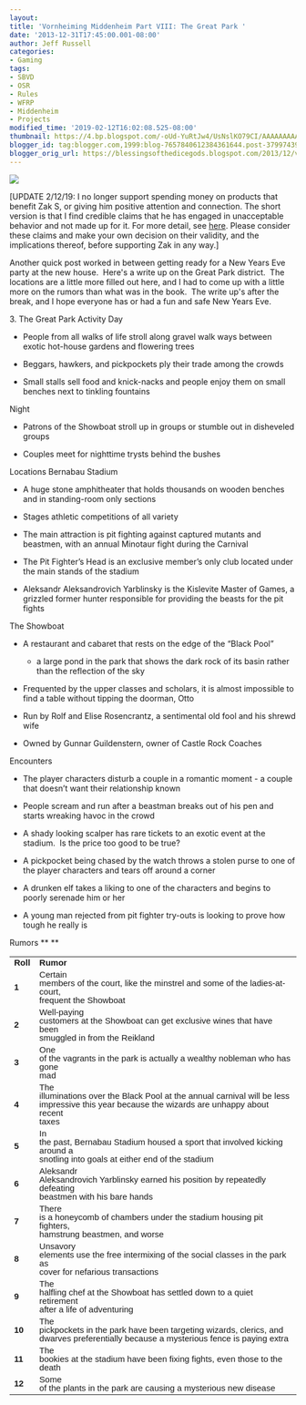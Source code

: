 ```yaml
---
layout:  
title: 'Vornheiming Middenheim Part VIII: The Great Park '
date: '2013-12-31T17:45:00.001-08:00'
author: Jeff Russell
categories:
- Gaming
tags:
- SBVD
- OSR
- Rules
- WFRP
- Middenheim
- Projects
modified_time: '2019-02-12T16:02:08.525-08:00'
thumbnail: https://4.bp.blogspot.com/-oUd-YuRtJw4/UsNslKO79CI/AAAAAAAAAds/mkqhuX-odWA/s72-c/willow-pond-mt-auburn-05-2011-4.jpg
blogger_id: tag:blogger.com,1999:blog-7657840612384361644.post-379974399000657850
blogger_orig_url: https://blessingsofthedicegods.blogspot.com/2013/12/vornheiming-middenheim-part-viii-great.html
---
```


 [![](https://4.bp.blogspot.com/-oUd-YuRtJw4/UsNslKO79CI/AAAAAAAAAds/mkqhuX-odWA/s320/willow-pond-mt-auburn-05-2011-4.jpg)](http://4.bp.blogspot.com/-oUd-YuRtJw4/UsNslKO79CI/AAAAAAAAAds/mkqhuX-odWA/s1600/willow-pond-mt-auburn-05-2011-4.jpg) 
  

[UPDATE 2/12/19: I no longer support spending money on products that benefit Zak S, or giving him positive attention and connection. The short version is that I find credible claims that he has engaged in unacceptable behavior and not made up for it. For more detail, see [here](%7B%7B%20site.baseurl%20%7D%7D%7B%%20post_url%202019-02-12-removing-support-from-zak-smith%20%%7D). Please consider these claims and make your own decision on their validity, and the implications thereof, before supporting Zak in any way.]  
  
Another quick post worked in between getting ready for a New Years Eve party at the new house.  Here's a write up on the Great Park district.  The locations are a little more filled out here, and I had to come up with a little more on the rumors than what was in the book.  The write up's after the break, and I hope everyone has or had a fun and safe New Years Eve. 
  

  
  

3\. The Great Park  Activity  Day 
  - People from all walks of life stroll along gravel walk ways between
    exotic hot-house gardens and flowering trees

  - Beggars, hawkers, and pickpockets ply their trade among the crowds

  - Small stalls sell food and knick-nacks and people enjoy them on
    small benches next to tinkling fountains

Night 
  - Patrons of the Showboat stroll up in groups or stumble out in
    disheveled groups

  - Couples meet for nighttime trysts behind the bushes

Locations  Bernabau Stadium 
  - A huge stone amphitheater that holds thousands on wooden benches and
    in standing-room only sections

  - Stages athletic competitions of all variety

  - The main attraction is pit fighting against captured mutants and
    beastmen, with an annual Minotaur fight during the Carnival

  - The Pit Fighter’s Head is an exclusive member’s only club located
    under the main stands of the stadium

  - Aleksandr Aleksandrovich Yarblinsky is the Kislevite Master of
    Games, a grizzled former hunter responsible for providing the beasts
    for the pit fights

The Showboat 
  - A restaurant and cabaret that rests on the edge of the “Black Pool”
    - a large pond in the park that shows the dark rock of its basin
    rather than the reflection of the sky

  - Frequented by the upper classes and scholars, it is almost
    impossible to find a table without tipping the doorman, Otto

  - Run by Rolf and Elise Rosencrantz, a sentimental old fool and his
    shrewd wife

  - Owned by Gunnar Guildenstern, owner of Castle Rock Coaches

Encounters 
  - The player characters disturb a couple in a romantic moment - a
    couple that doesn’t want their relationship known

  - People scream and run after a beastman breaks out of his pen and
    starts wreaking havoc in the crowd

  - A shady looking scalper has rare tickets to an exotic event at the
    stadium.  Is the price too good to be true?

  - A pickpocket being chased by the watch throws a stolen purse to one
    of the player characters and tears off around a corner

  - A drunken elf takes a liking to one of the characters and begins to
    poorly serenade him or her

  - A young man rejected from pit fighter try-outs is looking to prove
    how tough he really is

Rumors  **   **  <table> <tbody> <tr class="odd"> <td><div dir="ltr" style="line-height: 1; margin-bottom: 0pt; margin-top: 0pt;"> <span style="background-color: transparent; font-family: &quot;arial&quot;; font-size: 15px; font-style: normal; font-variant: normal; font-weight: bold; text-decoration: none; vertical-align: baseline; white-space: pre-wrap;">Roll</span> </div></td> <td><div dir="ltr" style="line-height: 1; margin-bottom: 0pt; margin-top: 0pt;"> <span style="background-color: transparent; font-family: &quot;arial&quot;; font-size: 15px; font-style: normal; font-variant: normal; font-weight: bold; text-decoration: none; vertical-align: baseline; white-space: pre-wrap;">Rumor</span> </div></td> </tr> <tr class="even"> <td><div dir="ltr" style="line-height: 1; margin-bottom: 0pt; margin-top: 0pt;"> <span style="background-color: transparent; font-family: &quot;arial&quot;; font-size: 15px; font-style: normal; font-variant: normal; font-weight: bold; text-decoration: none; vertical-align: baseline; white-space: pre-wrap;">1</span> </div></td> <td><div dir="ltr" style="line-height: 1; margin-bottom: 0pt; margin-top: 0pt;"> <span style="background-color: transparent; font-family: &quot;arial&quot;; font-size: 15px; font-style: normal; font-variant: normal; font-weight: normal; text-decoration: none; vertical-align: baseline; white-space: pre-wrap;">Certain members of the court, like the minstrel and some of the ladies-at-court, frequent the Showboat</span> </div></td> </tr> <tr class="odd"> <td><div dir="ltr" style="line-height: 1; margin-bottom: 0pt; margin-top: 0pt;"> <span style="background-color: transparent; font-family: &quot;arial&quot;; font-size: 15px; font-style: normal; font-variant: normal; font-weight: bold; text-decoration: none; vertical-align: baseline; white-space: pre-wrap;">2</span> </div></td> <td><div dir="ltr" style="line-height: 1; margin-bottom: 0pt; margin-top: 0pt;"> <span style="background-color: transparent; font-family: &quot;arial&quot;; font-size: 15px; font-style: normal; font-variant: normal; font-weight: normal; text-decoration: none; vertical-align: baseline; white-space: pre-wrap;">Well-paying customers at the Showboat can get exclusive wines that have been smuggled in from the Reikland</span> </div></td> </tr> <tr class="even"> <td><div dir="ltr" style="line-height: 1; margin-bottom: 0pt; margin-top: 0pt;"> <span style="background-color: transparent; font-family: &quot;arial&quot;; font-size: 15px; font-style: normal; font-variant: normal; font-weight: bold; text-decoration: none; vertical-align: baseline; white-space: pre-wrap;">3</span> </div></td> <td><div dir="ltr" style="line-height: 1; margin-bottom: 0pt; margin-top: 0pt;"> <span style="background-color: transparent; font-family: &quot;arial&quot;; font-size: 15px; font-style: normal; font-variant: normal; font-weight: normal; text-decoration: none; vertical-align: baseline; white-space: pre-wrap;">One of the vagrants in the park is actually a wealthy nobleman who has gone mad</span> </div></td> </tr> <tr class="odd"> <td><div dir="ltr" style="line-height: 1; margin-bottom: 0pt; margin-top: 0pt;"> <span style="background-color: transparent; font-family: &quot;arial&quot;; font-size: 15px; font-style: normal; font-variant: normal; font-weight: bold; text-decoration: none; vertical-align: baseline; white-space: pre-wrap;">4</span> </div></td> <td><div dir="ltr" style="line-height: 1; margin-bottom: 0pt; margin-top: 0pt;"> <span style="background-color: transparent; font-family: &quot;arial&quot;; font-size: 15px; font-style: normal; font-variant: normal; font-weight: normal; text-decoration: none; vertical-align: baseline; white-space: pre-wrap;">The illuminations over the Black Pool at the annual carnival will be less impressive this year because the wizards are unhappy about recent taxes</span> </div></td> </tr> <tr class="even"> <td><div dir="ltr" style="line-height: 1; margin-bottom: 0pt; margin-top: 0pt;"> <span style="background-color: transparent; font-family: &quot;arial&quot;; font-size: 15px; font-style: normal; font-variant: normal; font-weight: bold; text-decoration: none; vertical-align: baseline; white-space: pre-wrap;">5</span> </div></td> <td><div dir="ltr" style="line-height: 1; margin-bottom: 0pt; margin-top: 0pt;"> <span style="background-color: transparent; font-family: &quot;arial&quot;; font-size: 15px; font-style: normal; font-variant: normal; font-weight: normal; text-decoration: none; vertical-align: baseline; white-space: pre-wrap;">In the past, Bernabau Stadium housed a sport that involved kicking around a snotling into goals at either end of the stadium</span> </div></td> </tr> <tr class="odd"> <td><div dir="ltr" style="line-height: 1; margin-bottom: 0pt; margin-top: 0pt;"> <span style="background-color: transparent; font-family: &quot;arial&quot;; font-size: 15px; font-style: normal; font-variant: normal; font-weight: bold; text-decoration: none; vertical-align: baseline; white-space: pre-wrap;">6</span> </div></td> <td><div dir="ltr" style="line-height: 1; margin-bottom: 0pt; margin-top: 0pt;"> <span style="background-color: transparent; font-family: &quot;arial&quot;; font-size: 15px; font-style: normal; font-variant: normal; font-weight: normal; text-decoration: none; vertical-align: baseline; white-space: pre-wrap;">Aleksandr Aleksandrovich Yarblinsky earned his position by repeatedly defeating beastmen with his bare hands</span> </div></td> </tr> <tr class="even"> <td><div dir="ltr" style="line-height: 1; margin-bottom: 0pt; margin-top: 0pt;"> <span style="background-color: transparent; font-family: &quot;arial&quot;; font-size: 15px; font-style: normal; font-variant: normal; font-weight: bold; text-decoration: none; vertical-align: baseline; white-space: pre-wrap;">7</span> </div></td> <td><div dir="ltr" style="line-height: 1; margin-bottom: 0pt; margin-top: 0pt;"> <span style="background-color: transparent; font-family: &quot;arial&quot;; font-size: 15px; font-style: normal; font-variant: normal; font-weight: normal; text-decoration: none; vertical-align: baseline; white-space: pre-wrap;">There is a honeycomb of chambers under the stadium housing pit fighters, hamstrung beastmen, and worse</span> </div></td> </tr> <tr class="odd"> <td><div dir="ltr" style="line-height: 1; margin-bottom: 0pt; margin-top: 0pt;"> <span style="background-color: transparent; font-family: &quot;arial&quot;; font-size: 15px; font-style: normal; font-variant: normal; font-weight: bold; text-decoration: none; vertical-align: baseline; white-space: pre-wrap;">8</span> </div></td> <td><div dir="ltr" style="line-height: 1; margin-bottom: 0pt; margin-top: 0pt;"> <span style="background-color: transparent; font-family: &quot;arial&quot;; font-size: 15px; font-style: normal; font-variant: normal; font-weight: normal; text-decoration: none; vertical-align: baseline; white-space: pre-wrap;">Unsavory elements use the free intermixing of the social classes in the park as cover for nefarious transactions</span> </div></td> </tr> <tr class="even"> <td><div dir="ltr" style="line-height: 1; margin-bottom: 0pt; margin-top: 0pt;"> <span style="background-color: transparent; font-family: &quot;arial&quot;; font-size: 15px; font-style: normal; font-variant: normal; font-weight: bold; text-decoration: none; vertical-align: baseline; white-space: pre-wrap;">9</span> </div></td> <td><div dir="ltr" style="line-height: 1; margin-bottom: 0pt; margin-top: 0pt;"> <span style="background-color: transparent; font-family: &quot;arial&quot;; font-size: 15px; font-style: normal; font-variant: normal; font-weight: normal; text-decoration: none; vertical-align: baseline; white-space: pre-wrap;">The halfling chef at the Showboat has settled down to a quiet retirement after a life of adventuring</span> </div></td> </tr> <tr class="odd"> <td><div dir="ltr" style="line-height: 1; margin-bottom: 0pt; margin-top: 0pt;"> <span style="background-color: transparent; font-family: &quot;arial&quot;; font-size: 15px; font-style: normal; font-variant: normal; font-weight: bold; text-decoration: none; vertical-align: baseline; white-space: pre-wrap;">10</span> </div></td> <td><div dir="ltr" style="line-height: 1; margin-bottom: 0pt; margin-top: 0pt;"> <span style="background-color: transparent; font-family: &quot;arial&quot;; font-size: 15px; font-style: normal; font-variant: normal; font-weight: normal; text-decoration: none; vertical-align: baseline; white-space: pre-wrap;">The pickpockets in the park have been targeting wizards, clerics, and dwarves preferentially because a mysterious fence is paying extra</span> </div></td> </tr> <tr class="even"> <td><div dir="ltr" style="line-height: 1; margin-bottom: 0pt; margin-top: 0pt;"> <span style="background-color: transparent; font-family: &quot;arial&quot;; font-size: 15px; font-style: normal; font-variant: normal; font-weight: bold; text-decoration: none; vertical-align: baseline; white-space: pre-wrap;">11</span> </div></td> <td><div dir="ltr" style="line-height: 1; margin-bottom: 0pt; margin-top: 0pt;"> <span style="background-color: transparent; font-family: &quot;arial&quot;; font-size: 15px; font-style: normal; font-variant: normal; font-weight: normal; text-decoration: none; vertical-align: baseline; white-space: pre-wrap;">The bookies at the stadium have been fixing fights, even those to the death</span> </div></td> </tr> <tr class="odd"> <td><div dir="ltr" style="line-height: 1; margin-bottom: 0pt; margin-top: 0pt;"> <span style="background-color: transparent; font-family: &quot;arial&quot;; font-size: 15px; font-style: normal; font-variant: normal; font-weight: bold; text-decoration: none; vertical-align: baseline; white-space: pre-wrap;">12</span> </div></td> <td><div dir="ltr" style="line-height: 1; margin-bottom: 0pt; margin-top: 0pt;"> <span style="background-color: transparent; font-family: &quot;arial&quot;; font-size: 15px; font-style: normal; font-variant: normal; font-weight: normal; text-decoration: none; vertical-align: baseline; white-space: pre-wrap;">Some of the plants in the park are causing a mysterious new disease</span> </div></td> </tr> </tbody> </table> 
